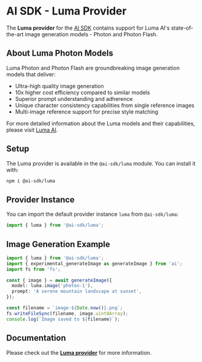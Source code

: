# AI SDK - Luma Provider

The **Luma provider** for the [AI SDK](https://ai-sdk.dev/docs) contains support for Luma AI's state-of-the-art image generation models - Photon and Photon Flash.

## About Luma Photon Models

Luma Photon and Photon Flash are groundbreaking image generation models that deliver:

- Ultra-high quality image generation
- 10x higher cost efficiency compared to similar models
- Superior prompt understanding and adherence
- Unique character consistency capabilities from single reference images
- Multi-image reference support for precise style matching

For more detailed information about the Luma models and their capabilities, please visit [Luma AI](https://lumalabs.ai/).

## Setup

The Luma provider is available in the `@ai-sdk/luma` module. You can install it with:

```bash
npm i @ai-sdk/luma
```

## Provider Instance

You can import the default provider instance `luma` from `@ai-sdk/luma`:

```ts
import { luma } from '@ai-sdk/luma';
```

## Image Generation Example

```ts
import { luma } from '@ai-sdk/luma';
import { experimental_generateImage as generateImage } from 'ai';
import fs from 'fs';

const { image } = await generateImage({
  model: luma.image('photon-1'),
  prompt: 'A serene mountain landscape at sunset',
});

const filename = `image-${Date.now()}.png`;
fs.writeFileSync(filename, image.uint8Array);
console.log(`Image saved to ${filename}`);
```

## Documentation

Please check out the **[Luma provider](https://ai-sdk.dev/providers/ai-sdk-providers/luma)** for more information.
